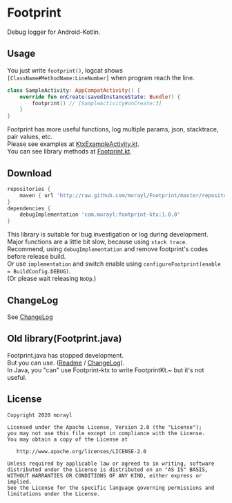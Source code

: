 # Footprint
Debug logger for Android-Kotlin.

Usage
-----

 You just write `footprint()`, logcat shows `[ClassName#MethodName:LineNumber]` when program reach the line.
 ```kotlin
 class SampleActivity: AppCompatActivity() {
     override fun onCreate(savedInstanceState: Bundle?) {
         footprint() // [SampleActivity#onCreate:3]
     }
 }
 ```
 Footprint has more useful functions, log multiple params, json, stacktrace, pair values, etc.  
 Please see examples at [KtxExampleActivity.kt](/app/src/main/java/com/morayl/footprintexample/KtxExampleActivity.kt).  
 You can see library methods at [Footprint.kt](/footprint-ktx/src/main/java/com/morayl/footprintktx/Footprint.kt).

Download
--------

```groovy
repositories {
    maven { url 'http://raw.github.com/morayl/Footprint/master/repository' }
}
dependencies {
    debugImplementation 'com.morayl:footprint-ktx:1.0.0'
}
```
This library is suitable for bug investigation or log during development.  
Major functions are a little bit slow, because using `stack trace`.  
Recommend, using `debugImplementation` and remove footprint's codes before release build.  
Or use `implementation` and switch enable using `configureFootprint(enable = BuildConfig.DEBUG)`.  
(Or please wait releasing `NoOp`.)

ChangeLog
--------

 See [ChangeLog](./CHANGELOG.md)
 
Old library(Footprint.java)
---------------------------
Footprint.java has stopped development.  
But you can use. ([Readme](./README_for_java.md) / [ChangeLog](./CHANGELOG_for_java.md)).  
In Java, you "can" use Footprint-ktx to write FootprintKt.~ but it's not useful.

License
--------

    Copyright 2020 morayl

    Licensed under the Apache License, Version 2.0 (the "License");
    you may not use this file except in compliance with the License.
    You may obtain a copy of the License at

       http://www.apache.org/licenses/LICENSE-2.0

    Unless required by applicable law or agreed to in writing, software
    distributed under the License is distributed on an "AS IS" BASIS,
    WITHOUT WARRANTIES OR CONDITIONS OF ANY KIND, either express or implied.
    See the License for the specific language governing permissions and
    limitations under the License.
